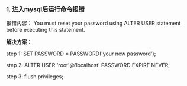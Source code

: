 ### 1. 进入mysql后运行命令报错

报错内容： You must reset your password using ALTER USER statement before executing this statement.

**解决方案：**

step 1: SET PASSWORD = PASSWORD('your new password');

step 2: ALTER USER 'root'@'localhost' PASSWORD EXPIRE NEVER;

step 3: flush privileges;



